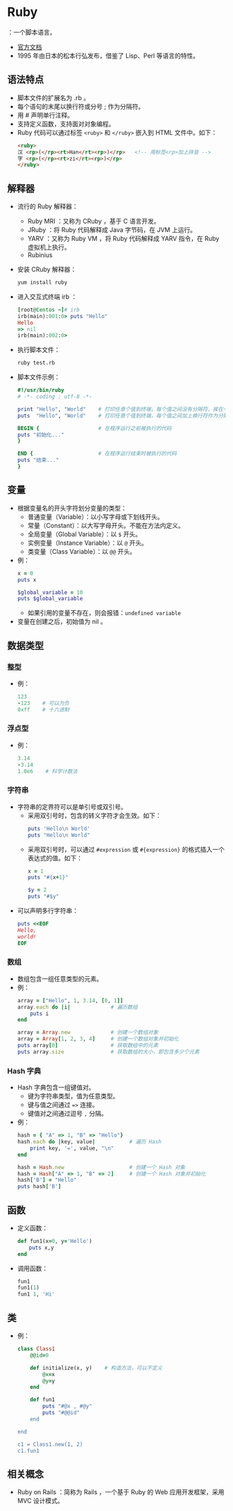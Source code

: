 # Ruby

：一个脚本语言。
- [官方文档](http://www.ruby-lang.org/zh_cn/documentation/)
- 1995 年由日本的松本行弘发布，借鉴了 Lisp、Perl 等语言的特性。

## 语法特点

- 脚本文件的扩展名为 .rb 。
- 每个语句的末尾以换行符或分号 ; 作为分隔符。
- 用 # 声明单行注释。
- 支持定义函数，支持面对对象编程。
- Ruby 代码可以通过标签 `<ruby>` 和 `</ruby>` 嵌入到 HTML 文件中。如下：
  ```html
  <ruby>
  汉 <rp>(</rp><rt>Han</rt><rp>)</rp>   <!-- 用标签<rp>加上拼音 -->
  字 <rp>(</rp><rt>zi</rt><rp>)</rp>
  </ruby>
  ```

## 解释器

- 流行的 Ruby 解释器：
  - Ruby MRI ：又称为 CRuby ，基于 C 语言开发。
  - JRuby ：将 Ruby 代码解释成 Java 字节码，在 JVM 上运行。
  - YARV ：又称为 Ruby VM ，将 Ruby 代码解释成 YARV 指令，在 Ruby 虚拟机上执行。
  - Rubinius

- 安装 CRuby 解释器：
  ```sh
  yum install ruby
  ```

- 进入交互式终端 irb ：
  ```ruby
  [root@Centos ~]# irb
  irb(main):001:0> puts "Hello"
  Hello
  => nil
  irb(main):002:0>
  ```

- 执行脚本文件：
  ```sh
  ruby test.rb
  ```

- 脚本文件示例：
  ```ruby
  #!/usr/bin/ruby
  # -*- coding : utf-8 -*-

  print "Hello", "World"    # 打印任意个值到终端，每个值之间没有分隔符，挨在一起
  puts  "Hello", "World"    # 打印任意个值到终端，每个值之间加上换行符作为分隔符

  BEGIN {                   # 在程序运行之前被执行的代码
  puts "初始化..."
  }

  END {                     # 在程序运行结束时被执行的代码
  puts "结束..."
  }
  ```

## 变量

- 根据变量名的开头字符划分变量的类型：
  - 普通变量（Variable）：以小写字母或下划线开头。
  - 常量（Constant）：以大写字母开头。不能在方法内定义。
  - 全局变量（Global Variable）：以 `$` 开头。
  - 实例变量（Instance Variable）：以 `@` 开头。
  - 类变量（Class Variable）：以 `@@` 开头。
- 例：
  ```ruby
  x = 0
  puts x
  ```
  ```ruby
  $global_variable = 10
  puts $global_variable
  ```
  - 如果引用的变量不存在，则会报错：`undefined variable`
- 变量在创建之后，初始值为 nil 。

## 数据类型

### 整型

- 例：
  ```ruby
  123
  -123    # 可以为负
  0xff    # 十六进制
  ```

### 浮点型

- 例：
  ```ruby
  3.14
  -3.14
  1.0e6    # 科学计数法
  ```

### 字符串

- 字符串的定界符可以是单引号或双引号。
  - 采用双引号时，包含的转义字符才会生效。如下：
    ```ruby
    puts 'Hello\n World'
    puts "Hello\n World"
    ```
  - 采用双引号时，可以通过 `#expression` 或 `#{expression}` 的格式插入一个表达式的值。如下：
    ```ruby
    x = 1
    puts "#{x+1}"
    ```
    ```ruby
    $y = 2
    puts "#$y"
    ```
- 可以声明多行字符串：
  ```ruby
  puts <<EOF
  Hello,
  world!
  EOF
  ```

### 数组

- 数组包含一组任意类型的元素。
- 例：
  ```ruby
  array = ["Hello", 1, 3.14, [0, 1]]
  array.each do |i|             # 遍历数组
      puts i
  end
  ```
  ```ruby
  array = Array.new             # 创建一个数组对象
  array = Array[1, 2, 3, 4]     # 创建一个数组对象并初始化
  puts array[0]                 # 获取数组中的元素
  puts array.size               # 获取数组的大小，即包含多少个元素
  ```

### Hash 字典

- Hash 字典包含一组键值对。
  - 键为字符串类型，值为任意类型。
  - 键与值之间通过 `=>` 连接。
  - 键值对之间通过逗号 `,` 分隔。
- 例：
  ```ruby
  hash = { "A" => 1, "B" => "Hello"}
  hash.each do |key, value|           # 遍历 Hash
      print key, '=', value, "\n"
  end
  ```
  ```ruby
  hash = Hash.new                     # 创建一个 Hash 对象
  hash = Hash["A" => 1, "B" => 2]     # 创建一个 Hash 对象并初始化
  hash['B'] = "Hello"
  puts hash['B']
  ```

## 函数

- 定义函数：
  ```ruby
  def fun1(x=0, y='Hello')
  　  puts x,y
  end
  ```

- 调用函数：
  ```ruby
  fun1
  fun1(1)
  fun1 1, 'Hi'
  ```

## 类

- 例：
  ```ruby
  class Class1
      @@id=0

      def initialize(x, y)    # 构造方法，可以不定义
          @x=x
          @y=y
      end

      def fun1
          puts "#@x , #@y"
          puts "#@@id"
      end

  end

  c1 = Class1.new(1, 2)
  c1.fun1
  ```

## 相关概念

- Ruby on Rails ：简称为 Rails ，一个基于 Ruby 的 Web 应用开发框架，采用 MVC 设计模式。

